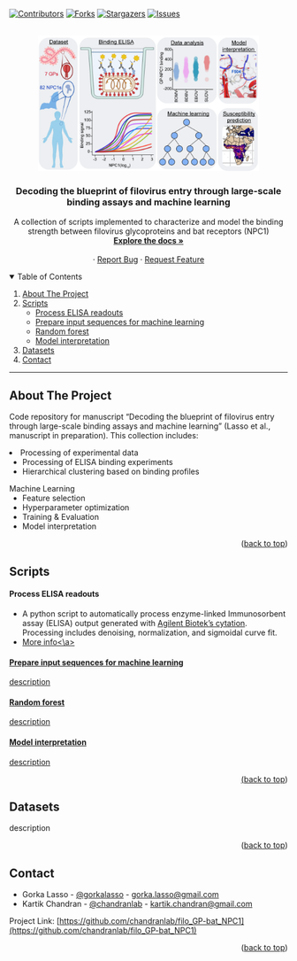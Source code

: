 <a name="readme-top"></a>

<!-- PROJECT SHIELDS -->
[![Contributors][contributors-shield]][contributors-url]
[![Forks][forks-shield]][forks-url]
[![Stargazers][stars-shield]][stars-url]
[![Issues][issues-shield]][issues-url]


<!-- PROJECT LOGO -->
<br />
<div align="center">
  <a href="https://github.com/chandranlab/filo_GP-bat_NPC1/img/0_overview.png">
    <img src="/img/0_overview.png" alt="Logo" width="400">
  </a>

  <h3 align="center">Decoding the blueprint of filovirus entry through large-scale binding assays and machine learning</h3>

  <p align="center">
    A collection of scripts implemented to characterize and model the binding strength between filovirus glycoproteins and bat receptors (NPC1)
    <br />
    <a href="https://github.com/chandranlab/filo_GP-bat_NPC1"><strong>Explore the docs »</strong></a>
    <br />
    <br />
    ·
    <a href="https://github.com/chandranlab/filo_GP-bat_NPC1/issues">Report Bug</a>
    ·
    <a href="https://github.com/chandranlab/filo_GP-bat_NPC1/issues">Request Feature</a>
  </p>
</div>

<!-- ########################################################################################## -->

<!-- TABLE OF CONTENTS -->
<details open>
  <summary>Table of Contents</summary>
  <ol>
    <li>
      <a href="#about-the-project">About The Project</a>
    </li>
    <li>
      <a href="#scripts">Scripts</a>
      <ul>
        <li><a href="#process-elisa-readouts">Process ELISA readouts</a></li>
        <li><a href="#prepare-input-sequences-for-machine-learning">Prepare input sequences for machine learning</a></li>
        <li><a href="#random-forest">Random forest</a></li>
        <li><a href="#model-interpretation">Model interpretation</a></li>
      </ul>
    </li>
    <li><a href="#datasets">Datasets</a></li>
    <li><a href="#contact">Contact</a></li>
  </ol>
</details>

---

<!-- ########################################################################################## -->

<!-- ABOUT THE PROJECT -->
## About The Project

Code repository for manuscript “Decoding the blueprint of filovirus entry through large-scale binding assays and machine learning” (Lasso et al., manuscript in preparation). This collection includes:
<li>
Processing of experimental data
  <ul>
    <li>Processing of ELISA binding experiments</li>
    <li>Hierarchical clustering based on binding profiles</li>
  </ul>
Machine Learning
  <ul>
    <li>Feature selection</li>
    <li>Hyperparameter optimization</li>
    <li>Training & Evaluation</li>
    <li>Model interpretation</li>
  </ul>
</li>

<p align="right">(<a href="#readme-top">back to top</a>)</p>

<!-- ########################################################################################## -->

<!-- ABOUT THE PROJECT -->
## Scripts
#### Process ELISA readouts
<p>
<ul>
<li>A python script to automatically process enzyme-linked Immunosorbent assay (ELISA) output generated with <a href="https://explore.agilent.com/imaging-microscopy" target="_blank">Agilent Biotek’s cytation</a>. Processing includes denoising, normalization, and sigmoidal curve fit.</li>
<li><a href="https://github.com/chandranlab/filo_GP-bat_NPC1/scr/elisa/">More info<\a></li>
</ul>
</p>

#### Prepare input sequences for machine learning
<p>
description
</p>

#### Random forest
<p>
description
</p>

#### Model interpretation
<p>
description
</p>

<p align="right">(<a href="#readme-top">back to top</a>)</p>

<!-- ########################################################################################## -->

<!-- DATASETS -->
## Datasets
<div>
<p>
description
</p>
<p align="right">(<a href="#readme-top">back to top</a>)</p>
</div>

<!-- ########################################################################################## -->

<!-- CONTACT -->
## Contact

* Gorka Lasso - [@gorkalasso](https://twitter.com/gorkalasso) - gorka.lasso@gmail.com
* Kartik Chandran - [@chandranlab](https://twitter.com/chandranlab) - kartik.chandran@gmail.com

Project Link: [https://github.com/chandranlab/filo_GP-bat_NPC1](https://github.com/chandranlab/filo_GP-bat_NPC1)

<p align="right">(<a href="#readme-top">back to top</a>)</p>

<!-- ########################################################################################## -->

<!-- MARKDOWN LINKS & IMAGES -->
<!-- https://www.markdownguide.org/basic-syntax/#reference-style-links -->
[contributors-shield]: https://img.shields.io/github/contributors/github_username/repo_name.svg?style=for-the-badge
[contributors-url]: https://github.com/chandranlab/filo_GP-bat_NPC1/graphs/contributors
[forks-shield]: https://img.shields.io/github/forks/chandranlab/filo_GP-bat_NPC1.svg?style=for-the-badge
[forks-url]: https://github.com/chandranlab/filo_GP-bat_NPC1/network/members
[stars-shield]: https://img.shields.io/github/stars/chandranlab/filo_GP-bat_NPC1.svg?style=for-the-badge
[stars-url]: https://github.com/chandranlab/filo_GP-bat_NPC1/stargazers
[issues-shield]: https://img.shields.io/github/issues/chandranlab/filo_GP-bat_NPC1.svg?style=for-the-badge
[issues-url]: https://github.com/chandranlab/filo_GP-bat_NPC1/issues

